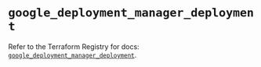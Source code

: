 # `google_deployment_manager_deployment`

Refer to the Terraform Registry for docs: [`google_deployment_manager_deployment`](https://registry.terraform.io/providers/hashicorp/google/5.16.0/docs/resources/deployment_manager_deployment).
